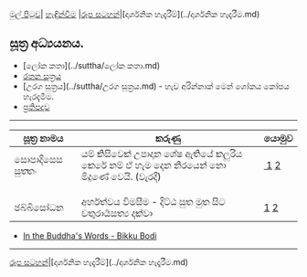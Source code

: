 [මුල් පිටුව](../index.md)| [හැඳින්වීම](../හැඳින්වීම.md) |[රූප සටහන්](../GA/රූපසටහන්.md)|[දාර්ශනික හැදෑරීම්](../දාර්ශනික හැදෑරීම.md)

## සූත්‍ර අධ්‍යයනය.

- [ලෝක කතා](../suttha/ලෝක කතා.md)
- [රතන සූත්‍රය](../suttha/රතනසුත්ත.md)
- [උරග සූත්‍රය](../suttha/උරග සූත්‍රය.md) - හැව අරින්නාක් මෙන් ශෝකය කෝපය හැරදැමීම.
- [ප්‍රතිපදාව](../suttha/ප්‍රතිපදාව.md)


-----

සූත්‍ර නාමය | කරුණු | යොමුව
------------ | ------------- | -----------
සොපාදිසෙස සුත‍්තං | යම් කිසිවෙක් උපාදාන ශේෂ ඇතියේ කලුරිය කෙරේ නම් ඒ හැම දෙන නිරයෙන් නො මිදුණේ වෙයි. (වැරදී) | [ 1](https://tipitaka.lk/an-9-1-2-2/22-3/sinh) [2](http://localhost:8400/an-9-1-2-2)
  |  |  
  |  |  |
  |  |  |
ඡබ්බිසෝධන  | අර්හත්වය විමසීම - දිට්ඨ සුත මුත සිට චතුරාර්‍යසත්‍ය දක්වා  |[1](https://tipitaka.lk/mn-3-2-2/pali) [2](http://localhost:8400/mn-3-2-2)





  - [In the Buddha's Words - Bikku Bodi](https://www.dhammawheel.com/viewtopic.php?p=279487#p279487)


----
[රූප සටහන්](../GA/රූපසටහන්.md)|[දාර්ශනික හැදෑරීම්](../දාර්ශනික හැදෑරීම.md)
